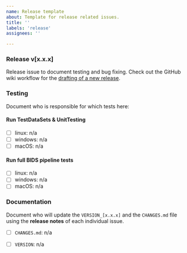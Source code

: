 ```yaml
---
name: Release template
about: Template for release related issues.
title: ''
labels: 'release'
assignees: ''

---
```


### Release v[x.x.x]

Release issue to document testing and bug fixing. Check out the GitHub wiki workflow for the [drafting of a new release](https://github.com/ExploreASL/ExploreASL/wiki/Drafting-a-new-Release).

### Testing

Document who is responsible for which tests here:

#### Run TestDataSets & UnitTesting

- [ ] linux: n/a
- [ ] windows: n/a
- [ ] macOS: n/a

#### Run full BIDS pipeline tests

- [ ] linux: n/a
- [ ] windows: n/a
- [ ] macOS: n/a

### Documentation

Document who will update the `VERSION_[x.x.x]` and the `CHANGES.md` file using the **release notes** of each individual issue.

- [ ] `CHANGES.md`: n/a
- [ ] `VERSION`: n/a

